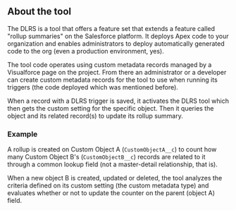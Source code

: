 ## About the tool

The DLRS is a tool that offers a feature set that extends a feature called "rollup summaries" on the Salesforce platform. It deploys Apex code to your organization and enables administrators to deploy automatically generated code to the org (even a production environment, yes).

The tool code operates using custom metadata records managed by a Visualforce page on the project. From there an administrator or a developer can create custom metadata records for the tool to use when running its triggers (the code deployed which was mentioned before).

When a record with a DLRS trigger is saved, it activates the DLRS tool which then gets the custom setting for the specific object. Then it queries the object and its related record(s) to update its rollup summary.

### Example

A rollup is created on Custom Object A (`CustomObjectA__c`) to count how many Custom Object B's (`CustomObjectB__c`) records are related to it through a common lookup field (not a master-detail relationship, that is).

When a new object B is created, updated or deleted, the tool analyzes the criteria defined on its custom setting (the custom metadata type) and evaluates whether or not to update the counter on the parent (object A) field.
